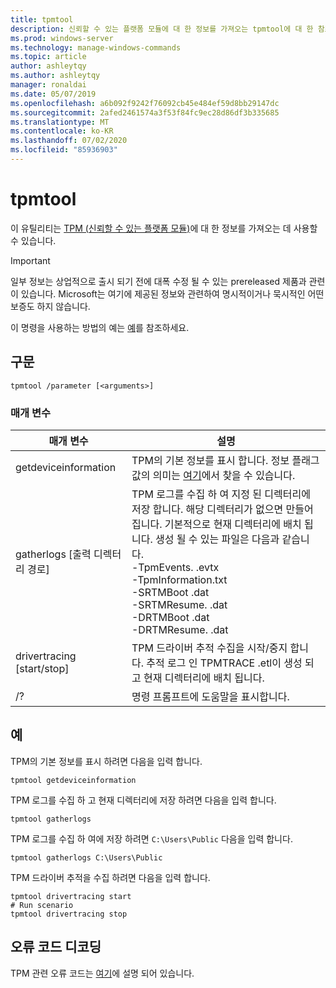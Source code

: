 ```yaml
---
title: tpmtool
description: 신뢰할 수 있는 플랫폼 모듈에 대 한 정보를 가져오는 tpmtool에 대 한 참조 문서입니다.
ms.prod: windows-server
ms.technology: manage-windows-commands
ms.topic: article
author: ashleytqy
ms.author: ashleytqy
manager: ronaldai
ms.date: 05/07/2019
ms.openlocfilehash: a6b092f9242f76092cb45e484ef59d8bb29147dc
ms.sourcegitcommit: 2afed2461574a3f53f84fc9ec28d86df3b335685
ms.translationtype: MT
ms.contentlocale: ko-KR
ms.lasthandoff: 07/02/2020
ms.locfileid: "85936903"
---
```

# <a name="tpmtool"></a>tpmtool

이 유틸리티는 [TPM (신뢰할 수 있는 플랫폼 모듈)](https://docs.microsoft.com/windows/security/information-protection/tpm/trusted-platform-module-overview)에 대 한 정보를 가져오는 데 사용할 수 있습니다.

>[!IMPORTANT]
>일부 정보는 상업적으로 출시 되기 전에 대폭 수정 될 수 있는 prereleased 제품과 관련이 있습니다. Microsoft는 여기에 제공된 정보와 관련하여 명시적이거나 묵시적인 어떤 보증도 하지 않습니다.

이 명령을 사용하는 방법의 예는 [예](#tpmtool_examples)를 참조하세요.

## <a name="syntax"></a>구문

```
tpmtool /parameter [<arguments>]
```
### <a name="parameters"></a>매개 변수

|매개 변수|설명|
|---------|-----------|
|getdeviceinformation|TPM의 기본 정보를 표시 합니다. 정보 플래그 값의 의미는 [여기](https://docs.microsoft.com/windows/desktop/SecProv/win32-tpm-isreadyinformation#parameters)에서 찾을 수 있습니다.|
|gatherlogs [출력 디렉터리 경로]|TPM 로그를 수집 하 여 지정 된 디렉터리에 저장 합니다. 해당 디렉터리가 없으면 만들어집니다. 기본적으로 현재 디렉터리에 배치 됩니다. 생성 될 수 있는 파일은 다음과 같습니다. </br>-TpmEvents. .evtx</br>-TpmInformation.txt</br>-SRTMBoot .dat</br>-SRTMResume. .dat</br>-DRTMBoot .dat</br>-DRTMResume. .dat</br>|
|drivertracing [start/stop]|TPM 드라이버 추적 수집을 시작/중지 합니다. 추적 로그 인 TPMTRACE .etl이 생성 되 고 현재 디렉터리에 배치 됩니다.|
|/?|명령 프롬프트에 도움말을 표시합니다.|

## <a name="examples"></a><a name=tpmtool_examples></a>예

TPM의 기본 정보를 표시 하려면 다음을 입력 합니다.
```
tpmtool getdeviceinformation
```
TPM 로그를 수집 하 고 현재 디렉터리에 저장 하려면 다음을 입력 합니다.
```
tpmtool gatherlogs
```
TPM 로그를 수집 하 여에 저장 하려면 `C:\Users\Public` 다음을 입력 합니다.
```
tpmtool gatherlogs C:\Users\Public
```
TPM 드라이버 추적을 수집 하려면 다음을 입력 합니다.
```
tpmtool drivertracing start
# Run scenario
tpmtool drivertracing stop
```

## <a name="decoding-error-codes"></a>오류 코드 디코딩

TPM 관련 오류 코드는 [여기](https://docs.microsoft.com/windows/desktop/com/com-error-codes-6)에 설명 되어 있습니다.
